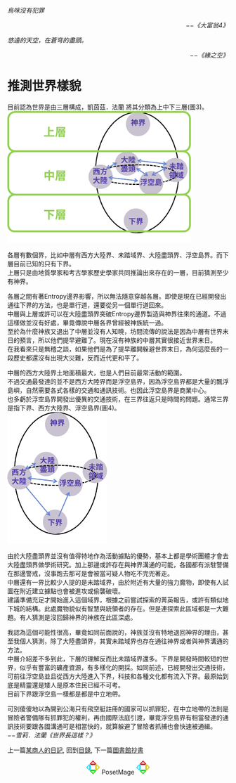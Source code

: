 *烏咪沒有犯罪*  
<p align="right"><i>−−《大富翁4》</i></p>

*悠遠的天空，在蒼穹的盡頭。*  
<p align="right"><i>−−《緣之空》</i></p>

# 推測世界樣貌
目前認為世界是由三層構成，凱茵茲．法蘭 將其分類為上中下三層(圖3)。   
 <img src="./WorldMap1.svg" Height="300" />

各層有數個界，比如中層有西方大陸界、未踏域界、大陸盡頭界、浮空島界。而下層目前已知的只有下界。   
上層只是由地質學家和考古學家歷史學家共同推論出來存在的一層，目前猜測至少有神界。  
  
各層之間有著Entropy邊界影響，所以無法隨意穿越各層。即使是現在已經開發出通往下界的方法，也是單行道，還要從另一個單行道回來。   
中層與上層或許可以在大陸盡頭界突破Entropy邊界製造與神界往來的通道。不過這樣做並沒有好處，畢竟傳說中層各界曾經被神族統一過。  
至於為什麼神族又退出了中層並沒有人知曉，坊間流傳的說法是因為中層有世界末日的預言，所以他們提早避難了。現在沒有神族的中層其實很接近世界末日。  
在我看來只是無稽之談，如果他們是為了提早離開躲避世界末日，為何這麼長的一段歷史都還沒有出現大災難，反而近代更和平了。  
  
中層的西方大陸界土地面積最大，也是人們目前最常活動的範圍。   
不過交通最發達的並不是西方大陸界而是浮空島界，因為浮空島界都是大量的飄浮島嶼，自然需要各式各樣的交通和通訊技術。也因此浮空島界是商業中心。   
也多虧於浮空島界開發出優異的交通技術，在三界往返只是時間的問題。通常三界是指下界、西方大陸界、浮空島界(圖4)。   
 <img src="./WorldMap2.svg" Height="300" />

由於大陸盡頭界並沒有值得特地作為活動據點的優勢，基本上都是學術團體才會去大陸盡頭界做學術研究。加上那邊或許存在與神界溝通的可能，各國都有派駐警備在那邊警戒，沒事跑去那可是會被當可疑人物吃不完兜著走。   
中層還有一界比較少人提的是未踏域界，由於附近有大量的強力魔物，即使有人試圖在附近建立據點也會被進攻或偷襲破壞。  
建議準備充足才開始進入這個域界，根據之前嘗試探索的菁英報告，或許有類似地下城的結構。此處魔物貌似有智慧與統領者的存在。但是連探索此區域都是一大難題。有人猜測是沒回歸神界的神族在此區深處。   
  
我認為這個可能性很高，畢竟如同前面說的，神族並沒有特地退回神界的理由，甚至我個人猜測，除了大陸盡頭界，其實未踏域界也存在通往神界或者與神界溝通的方法。   
中層介紹差不多到此，下層的理解反而比未踏域界還多。下界是開發時間較短的世界，似乎有豐富的礦產資源，有多樣化的開採。如同前述，已經開發出交通技術，可前往浮空島並且從西方大陸進入下界，科技和各種文化都有流入下界。最原始到底是精靈還是矮人是原本住民已經不可考。   
目前下界跟浮空島一樣都是都是中立地帶。   
  
可別傻傻地以為開到公海只有飛空艇註冊的國家可以抓罪犯，在中立地帶的法則是冒險者警備隊有抓罪犯的權利，再由國際法庭引渡，畢竟浮空島界有相當發達的通訊技術要跟各國溝通可是相當快的，就算躲避了冒險者抓捕也會快速被通緝。   
*−−雪莉．法蘭《世界長這樣？》*  

上一篇[某商人的日記](../Diary), 
回到[目錄](/SettingBook/#ch-1-world-setting), 
下一篇[圖書館抄書](../Manuscript)


<p align="center"><img src="/Icon/New/PosetMage_t.png" Height="32" /> PosetMage <img src="/Icon/New/PosetMage_t.png" Height="32" /></p>
